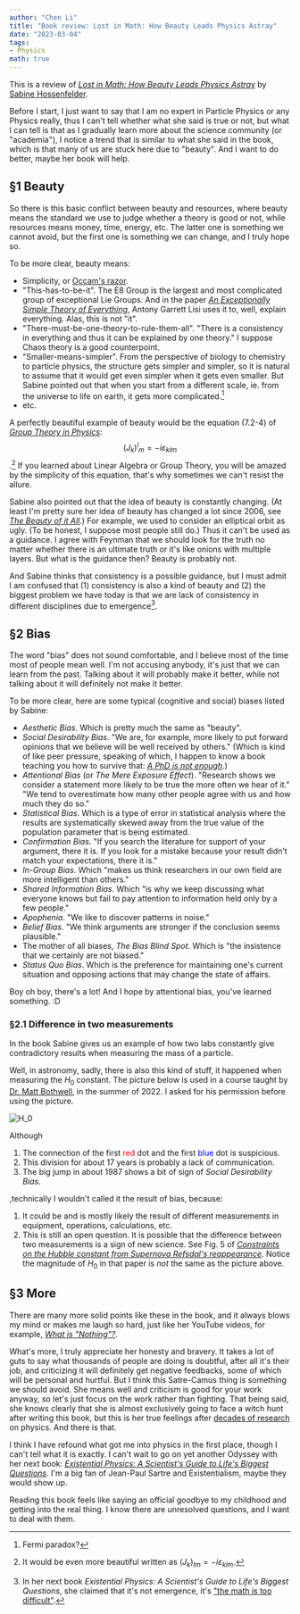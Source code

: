 ```yaml
---
author: "Chen Li"
title: "Book review: Lost in Math: How Beauty Leads Physics Astray"
date: "2023-03-04"
tags: 
- Physics
math: true
---
```


This is a review of [_Lost in Math: How Beauty Leads Physics Astray_](https://www.amazon.com/Lost-Math-Beauty-Physics-Astray/dp/0465094252) by [Sabine Hossenfelder](https://sabinehossenfelder.com/).

Before I start, I just want to say that I am no expert in Particle Physics or any Physics really, thus I can't tell whether what she said is true or not, but what I can tell is that as I gradually learn more about the science community (or "academia"), I notice a trend that is similar to what she said in the book, which is that many of us are stuck here due to "beauty". And I want to do better, maybe her book will help.

## §1 Beauty

So there is this basic conflict between beauty and resources, where beauty means the standard we use to judge whether a theory is good or not, while resources means money, time, energy, etc. The latter one is something we cannot avoid, but the first one is something we can change, and I truly hope so.

To be more clear, beauty means:

- Simplicity, or [Occam's razor](https://en.wikipedia.org/wiki/Occam%27s_razor).
- "This-has-to-be-it". The E8 Group is the largest and most complicated group of exceptional Lie Groups. And in the paper [_An Exceptionally Simple Theory of Everything_](https://arxiv.org/abs/0711.0770), Antony Garrett Lisi uses it to, well, explain everything. Alas, this is not "it".
- "There-must-be-one-theory-to-rule-them-all". "There is a consistency in everything and thus it can be explained by one theory." I suppose Chaos theory is a good counterpoint.
- "Smaller-means-simpler". From the perspective of biology to chemistry to particle physics, the structure gets simpler and simpler, so it is natural to assume that it would get even simpler when it gets even smaller. But Sabine pointed out that when you start from a different scale, ie. from the universe to life on earth, it gets more complicated.[^1]
- etc.

A perfectly beautiful example of beauty would be the equation (7.2-4) of [_Group Theory in Physics_](https://www.worldscientific.com/worldscibooks/10.1142/0097): $$ {(J_k)^{l}}_m = - i \varepsilon _{klm} $$.[^2] If you learned about Linear Algebra or Group Theory, you will be amazed by the simplicity of this equation, that's why sometimes we can't resist the allure.

Sabine also pointed out that the idea of beauty is constantly changing. (At least I'm pretty sure her idea of beauty has changed a lot since 2006, see [_The Beauty of it All_](http://backreaction.blogspot.com/2006/11/beauty-of-it-all.html).) For example, we used to consider an elliptical orbit as ugly. (To be honest, I suppose most people still do.) Thus it can't be used as a guidance. I agree with Feynman that we should look for the truth no matter whether there is an ultimate truth or it's like onions with multiple layers. But what is the guidance then? Beauty is probably not.

And Sabine thinks that consistency is a possible guidance, but I must admit I am confused that (1) consistency is also a kind of beauty and (2) the biggest problem we have today is that we are lack of consistency in different disciplines due to emergence[^3].

## §2 Bias

The word "bias" does not sound comfortable, and I believe most of the time most of people mean well. I'm not accusing anybody, it's just that we can learn from the past. Talking about it will probably make it better, while not talking about it will definitely not make it better.

To be more clear, here are some typical (cognitive and social) biases listed by Sabine:

- _Aesthetic Bias_. Which is pretty much the same as "beauty".
- _Social Desirability Bias_. "We are, for example, more likely to put forward opinions that we believe will be well received by others." (Which is kind of like peer pressure, speaking of which, I happen to know a book teaching you how to survive that: [_A PhD is not enough_](http://hep.tsinghua.edu.cn/training/courses/gauge.html/advise/A%20PhD%20is%20not%20enough.pdf).)
- _Attentional Bias_ (or _The Mere Exposure Effect_). "Research shows we consider a statement more likely to be true the more often we hear of it." "We tend to overestimate how many other people agree with us and how much they do so."
- _Statistical Bias_. Which is a type of error in statistical analysis where the results are systematically skewed away from the true value of the population parameter that is being estimated.
- _Confirmation Bias_. "If you search the literature for support of your argument, there it is. If you look for a mistake because your result didn’t match your expectations, there it is."
- _In-Group Bias_. Which "makes us think researchers in our own field are more intelligent than others."
- _Shared Information Bias_. Which "is why we keep discussing what everyone knows but fail to pay attention to information held only by a few people."
- _Apophenia_. "We like to discover patterns in noise."
- _Belief Bias_. "We think arguments are stronger if the conclusion seems plausible."
- The mother of all biases, _The Bias Blind Spot_. Which is "the insistence that we certainly are not biased."
- _Status Quo Bias_. Which is the preference for maintaining one's current situation and opposing actions that may change the state of affairs.

Boy oh boy, there's a lot! And I hope by attentional bias, you've learned something. :D

### §2.1 Difference in two measurements

In the book Sabine gives us an example of how two labs constantly give contradictory results when measuring the mass of a particle. 

Well, in astronomy, sadly, there is also this kind of stuff, it happened when measuring the $H_0$ constant. The picture below is used in a course taught by [Dr. Matt Bothwell](https://people.ast.cam.ac.uk/~bothwell/), in the summer of 2022. I asked for his permission before using the picture.

![H_0](H_0.jpg)

Although

1. The connection of the first <font color=red>red</font> dot and the first <font color=blue>blue</font> dot is suspicious.
2. This division for about 17 years is probably a lack of communication.
3. The big jump in about 1987 shows a bit of sign of _Social Desirability Bias_.

,technically I wouldn't called it the result of bias, because:

1. It could be and is mostly likely the result of different measurements in equipment, operations, calculations, etc.
2. This is still an open question. It is possible that the difference between two measurements is a sign of new science. See Fig. 5 of [_Constraints on the Hubble constant from Supernova Refsdal's reappearance_](https://arxiv.org/abs/2305.06367). Notice the magnitude of $H_0$ in that paper is _not_ the same as the picture above.

## §3 More

There are many more solid points like these in the book, and it always blows my mind or makes me laugh so hard, just like her YouTube videos, for example, [_What is "Nothing"?_](https://www.youtube.com/watch?v=PhfqdBk8qxk).

What's more, I truly appreciate her honesty and bravery. It takes a lot of guts to say what thousands of people are doing is doubtful, after all it's their job, and criticizing it will definitely get negative feedbacks, some of which will be personal and hurtful. But I think this Satre-Camus thing is something we should avoid. She means well and criticism is good for your work anyway, so let's just focus on the work rather than fighting. That being said, she knows clearly that she is almost exclusively going to face a witch hunt after writing this book, but this is her true feelings after [decades of research](https://scholar.google.com/citations?user=NaQZcyYAAAAJ&hl=en) on physics. And there is that.

I think I have refound what got me into physics in the first place, though I can't tell what it is exactly. I can't wait to go on yet another Odyssey with her next book: [_Existential Physics: A Scientist's Guide to Life's Biggest Questions_](https://www.amazon.com/Existential-Physics-Scientists-Biggest-Questions/dp/1984879456). I'm a big fan of Jean-Paul Sartre and Existentialism, maybe they would show up. 

Reading this book feels like saying an official goodbye to my childhood and getting into the real thing. I know there are unresolved questions, and I want to deal with them.

[^1]: Fermi paradox?
[^2]: It would be even more beautiful written as $(J_k)_{lm} = - i \varepsilon _{klm}$.
[^3]: In her next book _Existential Physics: A Scientist's Guide to Life's Biggest Questions_, she claimed that it's not emergence, it's  ["the math is too difficult"](https://chenli2049.github.io/posts/20230406-book-review-existential-physics-a-scientists-guide-to-lifes-biggest-questions/).
